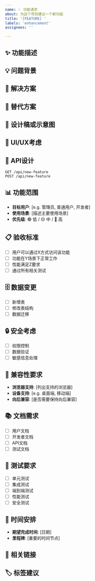 ```yaml
---
name: ✨ 功能请求
about: 为这个项目建议一个新功能
title: '[FEATURE] '
labels: 'enhancement'
assignees: ''

---
```


## ✨ 功能描述
<!-- 简洁清晰地描述你想要的功能 -->

## 💡 问题背景
<!-- 这个功能解决了什么问题？为什么需要它？ -->

## 🎯 解决方案
<!-- 详细描述你希望如何实现这个功能 -->

## 🔧 替代方案
<!-- 描述你考虑过的其他替代解决方案 -->

## 📸 设计稿或示意图
<!-- 如果有设计稿或示意图，请上传 -->

## 🎨 UI/UX考虑
<!-- 描述用户界面和交互设计的考虑 -->

## 🔗 API设计
<!-- 如果需要API支持，请描述API设计 -->
```
GET /api/new-feature
POST /api/new-feature
```

## 📊 功能范围
- **目标用户**: [e.g. 管理员, 普通用户, 开发者]
- **使用场景**: [描述主要使用场景]
- **优先级**: 🟢 低 / 🟡 中 / 🔴 高

## 📋 验收标准
<!-- 描述功能完成的验收标准 -->
- [ ] 用户可以通过X方式访问该功能
- [ ] 功能在Y场景下正常工作
- [ ] 性能满足Z要求
- [ ] 通过所有相关测试

## 🗄️ 数据变更
<!-- 如果需要数据库变更，请描述 -->
- [ ] 新增表
- [ ] 修改表结构
- [ ] 数据迁移

## 🔒 安全考虑
<!-- 描述相关的安全考虑 -->
- [ ] 权限控制
- [ ] 数据验证
- [ ] 敏感信息处理

## 📱 兼容性要求
- **浏览器支持**: [列出支持的浏览器]
- **设备支持**: [e.g. 桌面端, 移动端]
- **向后兼容**: [是否需要保持向后兼容]

## 📚 文档需求
- [ ] 用户文档
- [ ] 开发者文档
- [ ] API文档
- [ ] 测试文档

## 🧪 测试要求
- [ ] 单元测试
- [ ] 集成测试
- [ ] 端到端测试
- [ ] 性能测试
- [ ] 安全测试

## 📅 时间安排
<!-- 如果有特定的时间要求 -->
- **期望完成时间**: [日期]
- **里程碑**: [重要的时间节点]

## 🔗 相关链接
<!-- 相关的Issue、PR或文档链接 -->

## 🏷️ 标签建议
<!-- 为此Issue建议合适的标签 -->
<!--
建议的标签：
- priority: critical, high, medium, low
- component: frontend, backend, database, api
- type: feature, enhancement, improvement
- status: needs-discussion, needs-design, ready-for-dev
-->